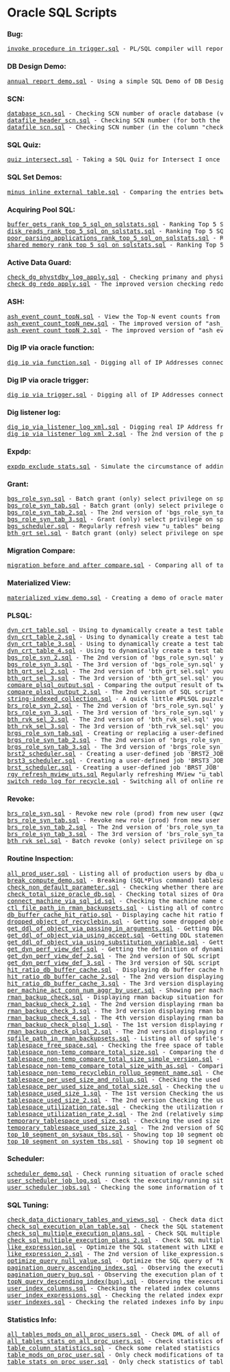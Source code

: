 <html>
<h1> Oracle SQL Scripts </h1>
<body>
<h3> Bug: </h3>
<pre>
<a href="https://github.com/guestart/Oracle-SQL-Scripts/blob/master/Bug/invoke_procedure_in_trigger.sql">invoke_procedure_in_trigger.sql</a> - PL/SQL compiler will report the very weird error of PLS-00103 if adding a comment after the call procedure clause in a trigger
</pre>
<h3> DB Design Demo: </h3>
<pre>
<a href="https://github.com/guestart/Oracle-SQL-Scripts/blob/master/DB_Design_Demo/annual_report_demo.sql">annual_report_demo.sql</a> - Using a simple SQL Demo of DB Design to build my Annual Report
</pre>
<h3> SCN: </h3>
<pre>
<a href="https://github.com/guestart/Oracle-SQL-Scripts/blob/master/SCN/database_scn.sql">database_scn.sql</a> - Checking SCN number of oracle database (via joining two number of oracle dynamic performance view v$datafile and v$datafile_header)
<a href="https://github.com/guestart/Oracle-SQL-Scripts/blob/master/SCN/datafile_header_scn.sql">datafile_header_scn.sql</a> - Checking SCN number (for both the column "checkpoint_change#" and "resetlogs_change#" via the oracle dynamic performance view v$datafile_header) of the header of data file
<a href="https://github.com/guestart/Oracle-SQL-Scripts/blob/master/SCN/datafile_scn.sql">datafile_scn.sql</a> - Checking SCN number (in the column "checkpoint_change#" via the oracle dynamic performance view v$datafile) of current control file
</pre>
<h3> SQL Quiz: </h3>
<pre>
<a href="https://github.com/guestart/Oracle-SQL-Scripts/blob/master/SQL%20Quiz/quiz_intersect.sql">quiz_intersect.sql</a> - Taking a SQL Quiz for Intersect I once noticed on a place where I seem like to not remember it a few days ago
</pre>
<h3> SQL Set Demos: </h3>
<pre>
<a href="https://github.com/guestart/Oracle-SQL-Scripts/blob/master/SQL%20Set%20Demos/minus_inline_external_table.sql">minus_inline_external_table.sql</a> - Comparing the entries between two log files by SQL Set Operator "minus" after creating two separate inline external tables for those two log files in oracle database 20c
</pre>
<h3> Acquiring Pool SQL: </h3>
<pre>
<a href="https://github.com/guestart/Oracle-SQL-Scripts/blob/master/acquiring_pool_sql/buffer_gets_rank_top_5_sql_on_sqlstats.sql">buffer_gets_rank_top_5_sql_on_sqlstats.sql</a> - Ranking Top 5 SQL for buffer_gets (High CPU) on "v$sqlstats" of Oracle
<a href="https://github.com/guestart/Oracle-SQL-Scripts/blob/master/acquiring_pool_sql/disk_reads_rank_top_5_sql_on_sqlstats.sql">disk_reads_rank_top_5_sql_on_sqlstats.sql</a> - Ranking Top 5 SQL for disk_reads (High I/O) on "v$sqlstats" of Oracle
<a href="https://github.com/guestart/Oracle-SQL-Scripts/blob/master/acquiring_pool_sql/poor_parsing_applications_rank_top_5_sql_on_sqlstats.sql">poor_parsing_applications_rank_top_5_sql_on_sqlstats.sql</a> - Ranking Top 5 SQL for poor parsing applications (parse_calls/executions) on "v$sqlstats" of Oracle
<a href="https://github.com/guestart/Oracle-SQL-Scripts/blob/master/acquiring_pool_sql/shared_memory_rank_top_5_sql_on_sqlstats.sql">shared_memory_rank_top_5_sql_on_sqlstats.sql</a> - Ranking Top 5 SQL for shared memory (Memory hogs) on "v$sqlstats" of Oracle
</pre>
<h3> Active Data Guard: </h3>
<pre>
<a href="https://github.com/guestart/Oracle-SQL-Scripts/blob/master/adg/check_dg_phystdby_log_apply.sql">check_dg_phystdby_log_apply.sql</a> - Checking primany and physical standby's redo log on Oracle Data Guard (active) whether is applied
<a href="https://github.com/guestart/Oracle-SQL-Scripts/blob/master/adg/check_dg_redo_apply.sql">check_dg_redo_apply.sql</a> - The improved version checking redo data apply on Oracle Data Guard physical standby database
</pre>
<h3> ASH: </h3>
<pre>
<a href="https://github.com/guestart/Oracle-SQL-Scripts/blob/master/ash/ash_event_count_topN.sql">ash_event_count_topN.sql</a> - View the Top-N event counts from ASH
<a href="https://github.com/guestart/Oracle-SQL-Scripts/blob/master/ash/ash_event_count_topN_new.sql">ash_event_count_topN_new.sql</a> - The improved version of "ash_event_count_topN.sql"
<a href="https://github.com/guestart/Oracle-SQL-Scripts/blob/master/ash/ash_event_count_topN_2.sql">ash_event_count_topN_2.sql</a> - The improved version of "ash_event_count_topN_new.sql"
</pre>
<h3> Dig IP via oracle function: </h3>
<pre>
<a href="https://github.com/guestart/Oracle-SQL-Scripts/blob/master/dig_ip_via_function/dig_ip_via_function.sql">dig_ip_via_function.sql</a> - Digging all of IP Addresses connecting to Oracle DB Server via pre-created function "resolveHost"
</pre>
<h3> Dig IP via oracle trigger: </h3>
<pre>
<a href="https://github.com/guestart/Oracle-SQL-Scripts/blob/master/dig_ip_via_trigger/dig_ip_via_trigger.sql">dig_ip_via_trigger.sql</a> - Digging all of IP Addresses connecting to Oracle DB Server via pre-created trigger "on_logon_trigger"
</pre>
<h3> Dig listener log: </h3>
<pre>
<a href="https://github.com/guestart/Oracle-SQL-Scripts/blob/master/dig_listener_log_xml/dig_ip_via_listener_log_xml.sql">dig_ip_via_listener_log_xml.sql</a> - Digging real IP Address from the "XML" format of listener log file "log.xml"
<a href="https://github.com/guestart/Oracle-SQL-Scripts/blob/master/dig_listener_log_xml/dig_ip_via_listener_log_xml_2.sql">dig_ip_via_listener_log_xml_2.sql</a> - The 2nd version of the prior SQL script "dig_ip_via_listener_log_xml.sql", the sole distinguish is this time I use "*" (using "NEWLINE" on 1st version) as a record delimited character when I create that external table
</pre>
<h3> Expdp: </h3>
<pre>
<a href="https://github.com/guestart/Oracle-SQL-Scripts/blob/master/expdp/expdp_exclude_stats.sql">expdp_exclude_stats.sql</a> - Simulate the circumstance of adding this parameter "statistics=none" or "exclude=statistics" at the end of a usual EXPDP command
</pre>
<h3> Grant: </h3>
<pre>
<a href="https://github.com/guestart/Oracle-SQL-Scripts/blob/master/grant/bgs_role_syn.sql">bgs_role_syn.sql</a> - Batch grant (only) select privilege on specific user (prod)'s all of tables to a new role (prod) and then grant this role to new user (qwz)
<a href="https://github.com/guestart/Oracle-SQL-Scripts/blob/master/grant/bgs_role_syn_tab.sql">bgs_role_syn_tab.sql</a> - Batch grant (only) select privilege on specific user (prod)'s all of tables to a new role (prod) and then grant this role to new user (qwz), at the same time it could also query out schema (prod)'s all of table names on schema (qwz)
<a href="https://github.com/guestart/Oracle-SQL-Scripts/blob/master/grant/bgs_role_syn_tab_2.sql">bgs_role_syn_tab_2.sql</a> - The 2nd version of 'bgs_role_syn_tab.sql', which use a materialized view 'u_tables' to accomplish the same function
<a href="https://github.com/guestart/Oracle-SQL-Scripts/blob/master/grant/bgs_role_syn_tab_3.sql">bgs_role_syn_tab_3.sql</a> - Grant (only) select privilege on specific user (prod)'s tables T1 to a new role (bbs) and then grant this role to new user (qwz). At the same time it could also query out table T1's latest data on schema (qwz)
<a href="https://github.com/guestart/Oracle-SQL-Scripts/blob/master/grant/bgs_scheduler.sql">bgs_scheduler.sql</a> - Regularly refresh view "u_tables" being created via running SQL script "bgs_role_syn_tab_2.sql"
<a href="https://github.com/guestart/Oracle-SQL-Scripts/blob/master/grant/bth_grt_sel.sql">bth_grt_sel.sql</a> - Batch grant (only) select privilege on specific user's all of tables to a new user 'qwz'
</pre>
<h3> Migration Compare: </h3>
<pre>
<a href="https://github.com/guestart/Oracle-SQL-Scripts/blob/master/migration_compare/migration_before_and_after_compare.sql">migration_before_and_after_compare.sql</a> - Comparing all of tables' total numbers (before and after migration) on all of production users
</pre>
<h3> Materialized View: </h3>
<pre>
<a href="https://github.com/guestart/Oracle-SQL-Scripts/blob/master/mview/materialized_view_demo.sql">materialized_view_demo.sql</a> - Creating a demo of oracle materialized view on 'TEST' schema, by the way guiding you how to periodically (via using an oracle job) and manually refresh it
</pre>
<h3> PLSQL: </h3>
<pre>
<a href="https://github.com/guestart/Oracle-SQL-Scripts/blob/master/plsql/dyn_crt_table/dyn_crt_table.sql">dyn_crt_table.sql</a> - Using to dynamically create a test table via substitution variable of SQL*Plus on <a href="https://github.com/guestart/Oracle-SQL-Scripts/tree/master/plsql/dyn_crt_table">dyn_crt_table</a> subdir
<a href="https://github.com/guestart/Oracle-SQL-Scripts/blob/master/plsql/dyn_crt_table/dyn_crt_table_2.sql">dyn_crt_table_2.sql</a> - Using to dynamically create a test table via *ACCEPT* command of SQL*Plus on <a href="https://github.com/guestart/Oracle-SQL-Scripts/tree/master/plsql/dyn_crt_table">dyn_crt_table</a> subdir
<a href="https://github.com/guestart/Oracle-SQL-Scripts/blob/master/plsql/dyn_crt_table/dyn_crt_table_3.sql">dyn_crt_table_3.sql</a> - Using to dynamically create a test table via using a concatenation string "||" on <a href="https://github.com/guestart/Oracle-SQL-Scripts/tree/master/plsql/dyn_crt_table">dyn_crt_table</a> subdir
<a href="https://github.com/guestart/Oracle-SQL-Scripts/blob/master/plsql/dyn_crt_table/dyn_crt_table_4.sql">dyn_crt_table_4.sql</a> - Using to dynamically create a test table via using a q/Q delimiter, e.g q'[...]' or Q'[...]' on <a href="https://github.com/guestart/Oracle-SQL-Scripts/tree/master/plsql/dyn_crt_table">dyn_crt_table</a> subdir
<a href="https://github.com/guestart/Oracle-SQL-Scripts/blob/master/plsql/grant/bgs_role_syn_2.sql">bgs_role_syn_2.sql</a> - The 2nd version of 'bgs_role_syn.sql' you can see here - https://github.com/guestart/Oracle-SQL-Scripts/blob/master/grant/bgs_role_syn.sql on <a href="https://github.com/guestart/Oracle-SQL-Scripts/tree/master/plsql/grant">grant</a> subdir
<a href="https://github.com/guestart/Oracle-SQL-Scripts/blob/master/plsql/grant/bgs_role_syn_3.sql">bgs_role_syn_3.sql</a> - The 3rd version of 'bgs_role_syn.sql' you can see here - https://github.com/guestart/Oracle-SQL-Scripts/blob/master/grant/bgs_role_syn.sql on <a href="https://github.com/guestart/Oracle-SQL-Scripts/tree/master/plsql/grant">grant</a> subdir
<a href="https://github.com/guestart/Oracle-SQL-Scripts/blob/master/plsql/grant/bth_grt_sel_2.sql">bth_grt_sel_2.sql</a> - The 2nd version of 'bth_grt_sel.sql' you can see here - https://github.com/guestart/Oracle-SQL-Scripts/blob/master/grant/bth_grt_sel.sql on <a href="https://github.com/guestart/Oracle-SQL-Scripts/tree/master/plsql/grant">grant</a> subdir
<a href="https://github.com/guestart/Oracle-SQL-Scripts/blob/master/plsql/grant/bth_grt_sel_3.sql">bth_grt_sel_3.sql</a> - The 3rd version of 'bth_grt_sel.sql' you can see here - https://github.com/guestart/Oracle-SQL-Scripts/blob/master/grant/bth_grt_sel.sql on <a href="https://github.com/guestart/Oracle-SQL-Scripts/tree/master/plsql/grant">grant</a> subdir
<a href="https://github.com/guestart/Oracle-SQL-Scripts/blob/master/plsql/puzzle_plsql/compare_plsql_output.sql">compare_plsql_output.sql</a> - Comparing the output result of two types of PLSQL code - https://stevenfeuersteinonplsql.blogspot.com/2019/11/plsql-puzzle-what-code-can-be-removed.html on <a href="https://github.com/guestart/Oracle-SQL-Scripts/tree/master/plsql/puzzle_plsql">puzzle_plsql</a> subdir
<a href="https://github.com/guestart/Oracle-SQL-Scripts/blob/master/plsql/puzzle_plsql/compare_plsql_output_2.sql">compare_plsql_output_2.sql</a> - The 2nd version of SQL script "compare_plsql_output.sql" which has been simplified by still using anonymous PLSQL block, this means that my processing flow will become simple on <a href="https://github.com/guestart/Oracle-SQL-Scripts/tree/master/plsql/puzzle_plsql">puzzle_plsql</a> subdir
<a href="https://github.com/guestart/Oracle-SQL-Scripts/blob/master/plsql/puzzle_plsql/string-indexed_collection.sql">string-indexed_collection.sql</a> - A quick little #PLSQL puzzle written by Steven Feuerstein (Oracle) on Twitter on Dec 10, 2019 on <a href="https://github.com/guestart/Oracle-SQL-Scripts/tree/master/plsql/puzzle_plsql">puzzle_plsql</a> subdir
<a href="https://github.com/guestart/Oracle-SQL-Scripts/blob/master/plsql/revoke/brs_role_syn_2.sql">brs_role_syn_2.sql</a> - The 2nd version of 'brs_role_syn.sql' you can see here - https://github.com/guestart/Oracle-SQL-Scripts/blob/master/revoke/brs_role_syn.sql on <a href="https://github.com/guestart/Oracle-SQL-Scripts/tree/master/plsql/revoke">revoke</a> subdir
<a href="https://github.com/guestart/Oracle-SQL-Scripts/blob/master/plsql/revoke/brs_role_syn_3.sql">brs_role_syn_3.sql</a> - The 3rd version of 'brs_role_syn.sql' you can see here - https://github.com/guestart/Oracle-SQL-Scripts/blob/master/revoke/brs_role_syn.sql on <a href="https://github.com/guestart/Oracle-SQL-Scripts/tree/master/plsql/revoke">revoke</a> subdir
<a href="https://github.com/guestart/Oracle-SQL-Scripts/blob/master/plsql/revoke/bth_rvk_sel_2.sql">bth_rvk_sel_2.sql</a> - The 2nd version of 'bth_rvk_sel.sql' you can see here - https://github.com/guestart/Oracle-SQL-Scripts/blob/master/revoke/bth_rvk_sel.sql on <a href="https://github.com/guestart/Oracle-SQL-Scripts/tree/master/plsql/revoke">revoke</a> subdir
<a href="https://github.com/guestart/Oracle-SQL-Scripts/blob/master/plsql/revoke/bth_rvk_sel_3.sql">bth_rvk_sel_3.sql</a> - The 3rd version of 'bth_rvk_sel.sql' you can see here - https://github.com/guestart/Oracle-SQL-Scripts/blob/master/revoke/bth_rvk_sel.sql on <a href="https://github.com/guestart/Oracle-SQL-Scripts/tree/master/plsql/revoke">revoke</a> subdir
<a href="https://github.com/guestart/Oracle-SQL-Scripts/blob/master/plsql/brgs_role_syn_tab.sql">brgs_role_syn_tab.sql</a> - Creating or replacing a user-defined procedure 'brgs_role_syn_tab' on schema SZD_BBS_V2
<a href="https://github.com/guestart/Oracle-SQL-Scripts/blob/master/plsql/brgs_role_syn_tab_2.sql">brgs_role_syn_tab_2.sql</a> - The 2nd version of 'brgs_role_syn_tab.sql', on this version I simplify my user-defined procedure 'brgs_role_syn_tab_2' based on 'brgs_role_syn_tab' on schema SZD_BBS_V2
<a href="https://github.com/guestart/Oracle-SQL-Scripts/blob/master/plsql/brgs_role_syn_tab_3.sql">brgs_role_syn_tab_3.sql</a> - The 3rd version of 'brgs_role_syn_tab.sql', on this version I create a materiralzed view "u_tables" on my user-defined procedure "brgs_role_syn_tab_3" on grantor schema SZD_BBS_V2
<a href="https://github.com/guestart/Oracle-SQL-Scripts/blob/master/plsql/brst2_scheduler.sql">brst2_scheduler.sql</a> - Creating a user-defined job 'BRST2_JOB' on schema SZD_BBS_V2, the primary intention is it could regularly/periodically execute my procedure 'brgs_role_syn_tab_2' on schema SZD_BBS_V2
<a href="https://github.com/guestart/Oracle-SQL-Scripts/blob/master/plsql/brst3_scheduler.sql">brst3_scheduler.sql</a> - Creating a user-defined job 'BRST3_JOB' on schema SZD_BBS_V2, the primary intention is it could regularly/periodically execute my procedure 'rgy_refresh_mview_uts' on schema SZD_BBS_V2
<a href="https://github.com/guestart/Oracle-SQL-Scripts/blob/master/plsql/brst_scheduler.sql">brst_scheduler.sql</a> - Creating a user-defined job 'BRST_JOB' on schema SZD_BBS_V2, the primary intention is it could regularly/periodically execute my procedure 'brgs_role_syn_tab' on schema SZD_BBS_V2
<a href="https://github.com/guestart/Oracle-SQL-Scripts/blob/master/plsql/rgy_refresh_mview_uts.sql">rgy_refresh_mview_uts.sql</a> Regularly refreshing MView "u_tables" created by procedure "brgs_role_syn_tab_3" from the SQL script "brgs_role_syn_tab_3.sql"
<a href="https://github.com/guestart/Oracle-SQL-Scripts/blob/master/plsql/switch_redo_log_for_recycle.sql">switch_redo_log_for_recycle.sql</a> - Switching all of online redo log for a recycle on oracle database
</pre>
<h3> Revoke: </h3>
<pre>
<a href="https://github.com/guestart/Oracle-SQL-Scripts/blob/master/revoke/brs_role_syn.sql">brs_role_syn.sql</a> - Revoke new role (prod) from new user (qwz) to whom if (once) being granted on schema 'SYS'
<a href="https://github.com/guestart/Oracle-SQL-Scripts/blob/master/revoke/brs_role_syn_tab.sql">brs_role_syn_tab.sql</a> - Revoke new role (prod) from new user (qwz) to whom if (once) being granted on schema 'SYS', furthermore revoke select privilege on new role (prod) and drop this role
<a href="https://github.com/guestart/Oracle-SQL-Scripts/blob/master/revoke/brs_role_syn_tab_2.sql">brs_role_syn_tab_2.sql</a> - The 2nd version of 'brs_role_syn_tab.sql'
<a href="https://github.com/guestart/Oracle-SQL-Scripts/blob/master/revoke/brs_role_syn_tab_3.sql">brs_role_syn_tab_3.sql</a> - The 3rd version of 'brs_role_syn_tab.sql'
<a href="https://github.com/guestart/Oracle-SQL-Scripts/blob/master/revoke/bth_rvk_sel.sql">bth_rvk_sel.sql</a> - Batch revoke (only) select privilege on specific user's all of tables from a new user 'qwz' whom if being granted to
</pre>
<h3> Routine Inspection: </h3>
<pre>
<a href="https://github.com/guestart/Oracle-SQL-Scripts/blob/master/routine_inspection/all_prod_user.sql">all_prod_user.sql</a> - Listing all of production users by dba_users (excluding sys related users)
<a href="https://github.com/guestart/Oracle-SQL-Scripts/blob/master/routine_inspection/break_compute_demo.sql">break_compute_demo.sql</a> - Breaking (SQL*Plus command) tablespace_name and computing (SQL*Plus command) dropped size based on recyclebin object "BIN$..." existing in Oracle Static Data Dictionary View "dba_segments"
<a href="https://github.com/guestart/Oracle-SQL-Scripts/blob/master/routine_inspection/check_non_default_parameter.sql">check_non_default_parameter.sql</a> - Checking whether there are some non-default parameters on Oracle database
<a href="https://github.com/guestart/Oracle-SQL-Scripts/blob/master/routine_inspection/check_total_size_oracle_db.sql">check_total_size_oracle_db.sql</a> - Checking total sizes of Oracle database
<a href="https://github.com/guestart/Oracle-SQL-Scripts/blob/master/routine_inspection/connect_machine_via_sql_id.sql">connect_machine_via_sql_id.sql</a> - Checking the machine name connecting to Oracle Database Server via inputting a specific value of SQL_ID
<a href="https://github.com/guestart/Oracle-SQL-Scripts/blob/master/routine_inspection/ctl_file_path_in_rman_backupsets.sql">ctl_file_path_in_rman_backupsets.sql</a> - Listing all of control file's locaiton in rman backupsets
<a href="https://github.com/guestart/Oracle-SQL-Scripts/blob/master/routine_inspection/db_buffer_cache_hit_ratio.sql">db_buffer_cache_hit_ratio.sql</a> - Displaying cache hit ratio for Oracle database
<a href="https://github.com/guestart/Oracle-SQL-Scripts/blob/master/routine_inspection/dropped_object_of_recyclebin.sql">dropped_object_of_recyclebin.sql</a> - Getting some dropped objects (such as TABLE, INDEX, SEQUENCE) from recyclebin via checking static data dictionary (SDD) "DBA_RECYCLEBIN" on Oracle Database
<a href="https://github.com/guestart/Oracle-SQL-Scripts/blob/master/routine_inspection/get_ddl_of_object_via_passing_in_arguments.sql">get_ddl_of_object_via_passing_in_arguments.sql</a> - Getting DDL statement of an object (such as TABLE, INDEX, SEQUENCE, VIEW, FUNCTION and PROCEDURE) via calling SQL Script meanwhile passing in some arguments on Oracle Database
<a href="https://github.com/guestart/Oracle-SQL-Scripts/blob/master/routine_inspection/get_ddl_of_object_via_using_accept.sql">get_ddl_of_object_via_using_accept.sql</a> -Getting DDL statement of an object (such as TABLE, INDEX, SEQUENCE, VIEW, FUNCTION and PROCEDURE) via using "accept" of SQL*Plus command on Oracle Database
<a href="https://github.com/guestart/Oracle-SQL-Scripts/blob/master/routine_inspection/get_ddl_of_object_via_using_substitution_variable.sql">get_ddl_of_object_via_using_substitution_variable.sql</a> - Getting DDL statement of an object (such as TABLE, INDEX, SEQUENCE, VIEW, FUNCTION and PROCEDURE) via using substitution variable of SQL*Plus on Oracle Database
<a href="https://github.com/guestart/Oracle-SQL-Scripts/blob/master/routine_inspection/get_dyn_perf_view_def.sql">get_dyn_perf_view_def.sql</a> - Getting the definition of dynamic performance view on Oracle Database
<a href="https://github.com/guestart/Oracle-SQL-Scripts/blob/master/routine_inspection/get_dyn_perf_view_def_2.sql">get_dyn_perf_view_def_2.sql</a> - The 2nd version of SQL script "get_dyn_perf_view_def.sql" - using "accept" of SQL*Plus command on Oracle Database
<a href="https://github.com/guestart/Oracle-SQL-Scripts/blob/master/routine_inspection/get_dyn_perf_view_def_3.sql">get_dyn_perf_view_def_3.sql</a> - The 3rd version of SQL script "get_dyn_perf_view_def.sql" - calling SQL Script "get_dyn_perf_view_def_3.sql" meanwhile passing in argument on Oracle Database
<a href="https://github.com/guestart/Oracle-SQL-Scripts/blob/master/routine_inspection/hit_ratio_db_buffer_cache.sql">hit_ratio_db_buffer_cache.sql</a> - Displaying db buffer cache hit ratio for Oracle database
<a href="https://github.com/guestart/Oracle-SQL-Scripts/blob/master/routine_inspection/hit_ratio_db_buffer_cache_2.sql">hit_ratio_db_buffer_cache_2.sql</a> - The 2nd version displaying db buffer cache hit ratio for Oracle database
<a href="https://github.com/guestart/Oracle-SQL-Scripts/blob/master/routine_inspection/hit_ratio_db_buffer_cache_3.sql">hit_ratio_db_buffer_cache_3.sql</a> - The 3rd version displaying db buffer cache hit ratio for Oracle database
<a href="https://github.com/guestart/Oracle-SQL-Scripts/blob/master/routine_inspection/per_machine_act_conn_num_aggr_by_user.sql">per_machine_act_conn_num_aggr_by_user.sql</a> - Showing per machine's active connect numbers after aggregating by username on v$session, meanwhile showing column client_info, that's to say, client's ip address
<a href="https://github.com/guestart/Oracle-SQL-Scripts/blob/master/routine_inspection/rman_backup_check.sql">rman_backup_check.sql</a> - Displaying rman backup situation for Oracle database
<a href="https://github.com/guestart/Oracle-SQL-Scripts/blob/master/routine_inspection/rman_backup_check_2.sql">rman_backup_check_2.sql</a> - The 2nd version displaying rman backup situation for Oracle database
<a href="https://github.com/guestart/Oracle-SQL-Scripts/blob/master/routine_inspection/rman_backup_check_3.sql">rman_backup_check_3.sql</a> - The 3rd version displaying rman backup situation for Oracle database
<a href="https://github.com/guestart/Oracle-SQL-Scripts/blob/master/routine_inspection/rman_backup_check_4.sql">rman_backup_check_4.sql</a> - The 4th version displaying rman backup situation for Oracle database
<a href="https://github.com/guestart/Oracle-SQL-Scripts/blob/master/routine_inspection/rman_backup_check_plsql_1.sql">rman_backup_check_plsql_1.sql</a> - The 1st version displaying rman backup situation for Oracle database by calling common explicit cursor (open ... fetch ... close) on PL/SQL code
<a href="https://github.com/guestart/Oracle-SQL-Scripts/blob/master/routine_inspection/rman_backup_check_plsql_2.sql">rman_backup_check_plsql_2.sql</a> - The 2nd version displaying rman backup situation for Oracle database by calling implicit cursor (for ... in ...) on PL/SQL code
<a href="https://github.com/guestart/Oracle-SQL-Scripts/blob/master/routine_inspection/spfile_path_in_rman_backupsets.sql">spfile_path_in_rman_backupsets.sql</a> - Listing all of spfile's locaiton in rman backupsets
<a href="https://github.com/guestart/Oracle-SQL-Scripts/blob/master/routine_inspection/tablespace_free_space.sql">tablespace_free_space.sql</a> - Checking the free space of tablespaces (including Data and Temp) on Oracle Database
<a href="https://github.com/guestart/Oracle-SQL-Scripts/blob/master/routine_inspection/tablespace_non-temp_compare_total_size.sql">tablespace_non-temp_compare_total_size.sql</a> - Comparing the difference about total size (using more than one INLINE VIEW) of all of the non-temp tablespaces on Oracle Database
<a href="https://github.com/guestart/Oracle-SQL-Scripts/blob/master/routine_inspection/tablespace_non-temp_compare_total_size_simple_version.sql">tablespace_non-temp_compare_total_size_simple_version.sql</a> - Comparing the difference about total size (using simple version) of all of the non-temp tablespaces on Oracle Database
<a href="https://github.com/guestart/Oracle-SQL-Scripts/blob/master/routine_inspection/tablespace_non-temp_compare_total_size_with_as.sql">tablespace_non-temp_compare_total_size_with_as.sql</a> - Comparing the difference about total size (using WITH ... AS ...) of all of the non-temp tablespaces on Oracle Database
<a href="https://github.com/guestart/Oracle-SQL-Scripts/blob/master/routine_inspection/tablespace_non-temp_recyclebin_rollup_segment_name.sql">tablespace_non-temp_recyclebin_rollup_segment_name.sql</a> - Checking the per blocks number (or dropped size) and its SUM by ROLLUP (segment_name) on non-temp tablespaces of Oracle Database
<a href="https://github.com/guestart/Oracle-SQL-Scripts/blob/master/routine_inspection/tablespace_per_used_size_and_rollup.sql">tablespace_per_used_size_and_rollup.sql</a> - Checking the used size of per tablespace (and all) using "rollup" clause on Oracle Database
<a href="https://github.com/guestart/Oracle-SQL-Scripts/blob/master/routine_inspection/tablespace_per_used_size_and_total_size.sql">tablespace_per_used_size_and_total_size.sql</a> - Checking the used size of per tablespace (and all) on Oracle Database
<a href="https://github.com/guestart/Oracle-SQL-Scripts/blob/master/routine_inspection/tablespace_used_size_1.sql">tablespace_used_size_1.sql</a> - The 1st version Checking the used size of tablespace on Oracle Database
<a href="https://github.com/guestart/Oracle-SQL-Scripts/blob/master/routine_inspection/tablespace_used_size_2.sql">tablespace_used_size_2.sql</a> - The 2nd version Checking the used size of tablespace on Oracle Database
<a href="https://github.com/guestart/Oracle-SQL-Scripts/blob/master/routine_inspection/tablespace_utilization_rate.sql">tablespace_utilization_rate.sql</a> - Checking the utilization rate of all of the tablespace on Oracle Database
<a href="https://github.com/guestart/Oracle-SQL-Scripts/blob/master/routine_inspection/tablespace_utilization_rate_2.sql">tablespace_utilization_rate_2.sql</a> - The 2nd (relatively simple) version of SQL script "tablespace_utilization_rate.sql" - using view both "sys.sm$ts_avail" and "sys.sm$ts_free" to check the utilization rate of non-Temporary tablespace
<a href="https://github.com/guestart/Oracle-SQL-Scripts/blob/master/routine_inspection/temporary_tablespace_used_size.sql">temporary_tablespace_used_size.sql</a> - Checking the used size of all of TEMPORARY tablespaces on Oracle Database
<a href="https://github.com/guestart/Oracle-SQL-Scripts/blob/master/routine_inspection/temporary_tablespace_used_size_2.sql">temporary_tablespace_used_size_2.sql</a> - The 2nd version of SQL script "temporary_tablespace_used_size.sql" on Oracle Database
<a href="https://github.com/guestart/Oracle-SQL-Scripts/blob/master/routine_inspection/top_10_segment_on_sysaux_tbs.sql">top_10_segment_on_sysaux_tbs.sql</a> - Showing top 10 segment objects on sysaux tablespace
<a href="https://github.com/guestart/Oracle-SQL-Scripts/blob/master/routine_inspection/top_10_segment_on_system_tbs.sql">top_10_segment_on_system_tbs.sql</a> - Showing top 10 segment objects on system tablespace
</pre>
<h3> Scheduler: </h3>
<pre>
<a href="https://github.com/guestart/Oracle-SQL-Scripts/blob/master/scheduler/scheduler_demo.sql">scheduler_demo.sql</a> - Check running situation of oracle scheduler/job
<a href="https://github.com/guestart/Oracle-SQL-Scripts/blob/master/scheduler/user_scheduler_job_log.sql">user_scheduler_job_log.sql</a> - Check the executing/running situation of the oracle scheduer/job log on 'TEST' schema
<a href="https://github.com/guestart/Oracle-SQL-Scripts/blob/master/scheduler/user_scheduler_jobs.sql">user_scheduler_jobs.sql</a> - Checking the some information of the oracle scheduer/job on 'TEST' schema
</pre>
<h3> SQL Tuning: </h3>
<pre>
<a href="https://github.com/guestart/Oracle-SQL-Scripts/blob/master/sql_tuning/check_data_dictionary_tables_and_views.sql">check_data_dictionary_tables_and_views.sql</a> - Check data dictionary tables and views of Oracle
<a href="https://github.com/guestart/Oracle-SQL-Scripts/blob/master/sql_tuning/check_sql_execution_plan_table.sql">check_sql_execution_plan_table.sql</a> - Check the SQL statement's execution plan
<a href="https://github.com/guestart/Oracle-SQL-Scripts/blob/master/sql_tuning/check_sql_multiple_execution_plans.sql">check_sql_multiple_execution_plans.sql</a> - Check SQL multiple execution plans
<a href="https://github.com/guestart/Oracle-SQL-Scripts/blob/master/sql_tuning/check_sql_multiple_execution_plans_2.sql">check_sql_multiple_execution_plans_2.sql</a> - Check SQL multiple execution plans-2
<a href="https://github.com/guestart/Oracle-SQL-Scripts/blob/master/sql_tuning/like_expression.sql">like_expression.sql</a> - Optimize the SQL statement with LIKE expression on Oracle Database
<a href="https://github.com/guestart/Oracle-SQL-Scripts/blob/master/sql_tuning/like_expression_2.sql">like_expression_2.sql</a> - The 2nd version of like_expression.sql, which will focus on talking about these two cases: "%qw" and "q%w"
<a href="https://github.com/guestart/Oracle-SQL-Scripts/blob/master/sql_tuning/optimize_query_null_value.sql">optimize_query_null_value.sql</a> - Optimize the SQL query of "NULL" value
<a href="https://github.com/guestart/Oracle-SQL-Scripts/blob/master/sql_tuning/pagination_query_ascending_index.sql">pagination_query_ascending_index.sql</a> - Observing the execution plan of top-N and pagination query on Oracle Database via calling DBMS_XPLAN.display_cursor()
<a href="https://github.com/guestart/Oracle-SQL-Scripts/blob/master/sql_tuning/pagination_query_bug.sql">pagination_query_bug.sql</a> - Observing the execution plan of top-N and pagination query on Oracle Database via setting autotrace traceonly
<a href="https://github.com/guestart/Oracle-SQL-Scripts/blob/master/sql_tuning/topN_query_descending_index(bug).sql">topN_query_descending_index(bug).sql</a> - Observing the execution plan of top-N (20) query on Oracle Database via calling DBMS_XPLAN.display_cursor()
<a href="https://github.com/guestart/Oracle-SQL-Scripts/blob/master/sql_tuning/user_index_columns.sql">user_index_columns.sql</a> - Checking the related index columns info by inputting a table name when using SQL*Plus to connect to a user on Oracle Database
<a href="https://github.com/guestart/Oracle-SQL-Scripts/blob/master/sql_tuning/user_index_expressions.sql">user_index_expressions.sql</a> - Checking the related index expressions on several columns by inputting a table name when using SQL*Plus to connect to a user on Oracle Database
<a href="https://github.com/guestart/Oracle-SQL-Scripts/blob/master/sql_tuning/user_indexes.sql">user_indexes.sql</a> - Checking the related indexes info by inputting a table name when using SQL*Plus to connect to a user on Oracle Database
</pre>
<h3> Statistics Info: </h3>
<pre>
<a href="https://github.com/guestart/Oracle-SQL-Scripts/blob/master/statistics_info/all_tables_mods_on_all_proc_users.sql">all_tables_mods_on_all_proc_users.sql</a> - Check DML of all of tables from all of production users
<a href="https://github.com/guestart/Oracle-SQL-Scripts/blob/master/statistics_info/all_tables_stats_on_all_proc_users.sql">all_tables_stats_on_all_proc_users.sql</a> - Check statistics of all of tables from all of production users
<a href="https://github.com/guestart/Oracle-SQL-Scripts/blob/master/statistics_info/table_column_statistics.sql">table_column_statistics.sql</a> - Check some related statistics of column of table
<a href="https://github.com/guestart/Oracle-SQL-Scripts/blob/master/statistics_info/table_mods_on_proc_user.sql">table_mods_on_proc_user.sql</a> - Only check modifications of table or user which has been appointed
<a href="https://github.com/guestart/Oracle-SQL-Scripts/blob/master/statistics_info/table_stats_on_proc_user.sql">table_stats_on_proc_user.sql</a> - Only check statistics of table or user which has been appointed
</pre>
</body>
</html>
